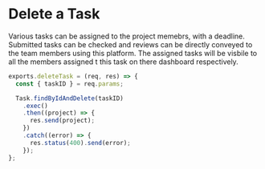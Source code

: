 # Delete a Task

Various tasks can be assigned to the project memebrs, with a deadline. Submitted tasks can be checked and reviews can be directly conveyed to the team members using this platform. The assigned tasks will be visbile to all the members assigned t this task on there dashboard respectively.

```js
exports.deleteTask = (req, res) => {
  const { taskID } = req.params;

  Task.findByIdAndDelete(taskID)
    .exec()
    .then((project) => {
      res.send(project);
    })
    .catch((error) => {
      res.status(400).send(error);
    });
};
```